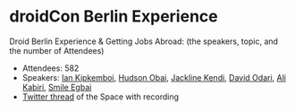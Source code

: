 # droidCon Berlin Experience

Droid Berlin Experience & Getting Jobs Abroad: (the speakers, topic, and the number of Attendees)
- Attendees: 582
- Speakers: [Ian Kipkemboi](https://twitter.com/_kembzzz_), [Hudson Obai](https://twitter.com/hudsonobai), [Jackline Kendi](https://twitter.com/kendyjaky), [David Odari](https://twitter.com/_davidodari), [Ali Kabiri](https://twitter.com/SuperUs8r), [Smile Egbai](https://twitter.com/SmileEgbai)
- [Twitter thread](https://twitter.com/SharonJebitok/status/1547629268330369024) of the Space with recording
